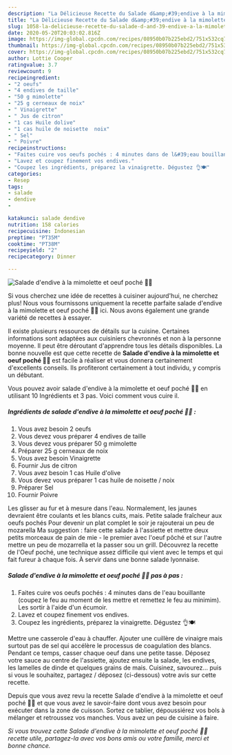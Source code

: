 ```yaml
---
description: "La Délicieuse Recette du Salade d&amp;#39;endive à la mimolette et oeuf poché 🥚🧀"
title: "La Délicieuse Recette du Salade d&amp;#39;endive à la mimolette et oeuf poché 🥚🧀"
slug: 1058-la-delicieuse-recette-du-salade-d-and-39-endive-a-la-mimolette-et-oeuf-poche
date: 2020-05-20T20:03:02.816Z
image: https://img-global.cpcdn.com/recipes/08950b07b225ebd2/751x532cq70/salade-dendive-a-la-mimolette-et-oeuf-poche-🥚🧀-photo-principale-de-la-recette.jpg
thumbnail: https://img-global.cpcdn.com/recipes/08950b07b225ebd2/751x532cq70/salade-dendive-a-la-mimolette-et-oeuf-poche-🥚🧀-photo-principale-de-la-recette.jpg
cover: https://img-global.cpcdn.com/recipes/08950b07b225ebd2/751x532cq70/salade-dendive-a-la-mimolette-et-oeuf-poche-🥚🧀-photo-principale-de-la-recette.jpg
author: Lottie Cooper
ratingvalue: 3.7
reviewcount: 9
recipeingredient:
- "2 oeufs"
- "4 endives de taille"
- "50 g mimolette"
- "25 g cerneaux de noix"
- " Vinaigrette"
- " Jus de citron"
- "1 cas Huile dolive"
- "1 cas huile de noisette  noix"
- " Sel"
- " Poivre"
recipeinstructions:
- "Faites cuire vos oeufs pochés : 4 minutes dans de l&#39;eau bouillante (coupez le feu au moment de les mettre et remettez le feu au minimim). Les sortir à l&#39;aide d&#39;un écumoir."
- "Lavez et coupez finement vos endives."
- "Coupez les ingrédients, préparez la vinaigrette. Dégustez 👌🍽"
categories:
- Resep
tags:
- salade
- dendive
- 

katakunci: salade dendive  
nutrition: 158 calories
recipecuisine: Indonesian
preptime: "PT35M"
cooktime: "PT38M"
recipeyield: "2"
recipecategory: Dinner

---
```



![Salade d&#39;endive à la mimolette et oeuf poché 🥚🧀](https://img-global.cpcdn.com/recipes/08950b07b225ebd2/751x532cq70/salade-dendive-a-la-mimolette-et-oeuf-poche-🥚🧀-photo-principale-de-la-recette.jpg)

Si vous cherchez une idée de recettes à cuisiner aujourd'hui, ne cherchez plus! Nous vous fournissons uniquement la recette parfaite salade d&#39;endive à la mimolette et oeuf poché 🥚🧀 ici. Nous avons également une grande variété de recettes à essayer.

Il existe plusieurs ressources de détails sur la cuisine. Certaines informations sont adaptées aux cuisiniers chevronnés et non à la personne moyenne. Il peut être déroutant d'apprendre tous les détails disponibles. La bonne nouvelle est que cette recette de <strong> Salade d&#39;endive à la mimolette et oeuf poché 🥚🧀 </strong> est facile à réaliser et vous donnera certainement d'excellents conseils. Ils profiteront certainement à tout individu, y compris un débutant.

<!--inarticleads1-->

Vous pouvez avoir salade d&#39;endive à la mimolette et oeuf poché 🥚🧀 en utilisant 10 Ingrédients et 3 pas. Voici comment vous cuire il.

##### Ingrédients de salade d&#39;endive à la mimolette et oeuf poché 🥚🧀 :

1. Vous avez besoin 2 oeufs
1. Vous devez vous préparer 4 endives de taille
1. Vous devez vous préparer 50 g mimolette
1. Préparer 25 g cerneaux de noix
1. Vous avez besoin  Vinaigrette
1. Fournir  Jus de citron
1. Vous avez besoin 1 cas Huile d&#39;olive
1. Vous devez vous préparer 1 cas huile de noisette / noix
1. Préparer  Sel
1. Fournir  Poivre


Les glisser au fur et à mesure dans l&#39;eau. Normalement, les jaunes devraient être coulants et les blancs cuits, mais. Petite salade fraîcheur aux oeufs pochés Pour devenir un plat complet le soir je rajouterai un peu de mozarella Ma suggestion : faire cette salade à l&#39;assiette et mettre deux petits morceaux de pain de mie - le premier avec l&#39;oeuf pôché et sur l&#39;autre mettre un peu de mozarrella et la passer sou un grill. Découvrez la recette de l&#39;Oeuf poché, une technique assez difficile qui vient avec le temps et qui fait fureur à chaque fois. À servir dans une bonne salade lyonnaise. 

<!--inarticleads2-->

##### Salade d&#39;endive à la mimolette et oeuf poché 🥚🧀 pas à pas :

1. Faites cuire vos oeufs pochés : 4 minutes dans de l&#39;eau bouillante (coupez le feu au moment de les mettre et remettez le feu au minimim). Les sortir à l&#39;aide d&#39;un écumoir.
1. Lavez et coupez finement vos endives.
1. Coupez les ingrédients, préparez la vinaigrette. Dégustez 👌🍽


Mettre une casserole d&#39;eau à chauffer. Ajouter une cuillère de vinaigre mais surtout pas de sel qui accélère le processus de coagulation des blancs. Pendant ce temps, casser chaque oeuf dans une petite tasse. Déposez votre sauce au centre de l&#39;assiette, ajoutez ensuite la salade, les endives, les lamelles de dinde et quelques grains de mais. Cuisinez, savourez… puis si vous le souhaitez, partagez / déposez (ci-dessous) votre avis sur cette recette. 

<!--inarticleads1-->

<p>
Depuis que vous avez revu la recette Salade d&#39;endive à la mimolette et oeuf poché 🥚🧀 et que vous avez le savoir-faire dont vous avez besoin pour exécuter dans la zone de cuisson. Sortez ce tablier, dépoussiérez vos bols à mélanger et retroussez vos manches. Vous avez un peu de cuisine à faire.
</p>

<p>
<i>Si vous trouvez cette Salade d&#39;endive à la mimolette et oeuf poché 🥚🧀 recette utile, partagez-la avec vos bons amis ou votre famille, merci et bonne chance.</i>
</p>

